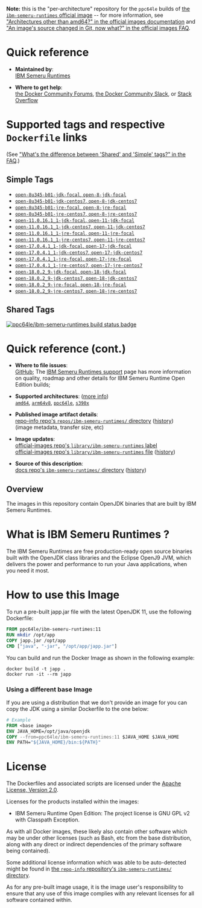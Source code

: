 <!--

********************************************************************************

WARNING:

    DO NOT EDIT "ibm-semeru-runtimes/README.md"

    IT IS AUTO-GENERATED

    (from the other files in "ibm-semeru-runtimes/" combined with a set of templates)

********************************************************************************

-->

**Note:** this is the "per-architecture" repository for the `ppc64le` builds of [the `ibm-semeru-runtimes` official image](https://hub.docker.com/_/ibm-semeru-runtimes) -- for more information, see ["Architectures other than amd64?" in the official images documentation](https://github.com/docker-library/official-images#architectures-other-than-amd64) and ["An image's source changed in Git, now what?" in the official images FAQ](https://github.com/docker-library/faq#an-images-source-changed-in-git-now-what).

# Quick reference

-	**Maintained by**:  
	[IBM Semeru Runtimes](https://github.com/ibmruntimes/semeru-containers)

-	**Where to get help**:  
	[the Docker Community Forums](https://forums.docker.com/), [the Docker Community Slack](https://dockr.ly/slack), or [Stack Overflow](https://stackoverflow.com/search?tab=newest&q=docker)

# Supported tags and respective `Dockerfile` links

(See ["What's the difference between 'Shared' and 'Simple' tags?" in the FAQ](https://github.com/docker-library/faq#whats-the-difference-between-shared-and-simple-tags).)

## Simple Tags

-	[`open-8u345-b01-jdk-focal`, `open-8-jdk-focal`](https://github.com/ibmruntimes/semeru-containers/blob/01a6dfbafa770fdd7521f9b2517b16c73d0662cf/8/jdk/ubuntu/focal/Dockerfile.open.releases.full)
-	[`open-8u345-b01-jdk-centos7`, `open-8-jdk-centos7`](https://github.com/ibmruntimes/semeru-containers/blob/01a6dfbafa770fdd7521f9b2517b16c73d0662cf/8/jdk/centos/Dockerfile.open.releases.full)
-	[`open-8u345-b01-jre-focal`, `open-8-jre-focal`](https://github.com/ibmruntimes/semeru-containers/blob/01a6dfbafa770fdd7521f9b2517b16c73d0662cf/8/jre/ubuntu/focal/Dockerfile.open.releases.full)
-	[`open-8u345-b01-jre-centos7`, `open-8-jre-centos7`](https://github.com/ibmruntimes/semeru-containers/blob/01a6dfbafa770fdd7521f9b2517b16c73d0662cf/8/jre/centos/Dockerfile.open.releases.full)
-	[`open-11.0.16.1_1-jdk-focal`, `open-11-jdk-focal`](https://github.com/ibmruntimes/semeru-containers/blob/01a6dfbafa770fdd7521f9b2517b16c73d0662cf/11/jdk/ubuntu/focal/Dockerfile.open.releases.full)
-	[`open-11.0.16.1_1-jdk-centos7`, `open-11-jdk-centos7`](https://github.com/ibmruntimes/semeru-containers/blob/01a6dfbafa770fdd7521f9b2517b16c73d0662cf/11/jdk/centos/Dockerfile.open.releases.full)
-	[`open-11.0.16.1_1-jre-focal`, `open-11-jre-focal`](https://github.com/ibmruntimes/semeru-containers/blob/01a6dfbafa770fdd7521f9b2517b16c73d0662cf/11/jre/ubuntu/focal/Dockerfile.open.releases.full)
-	[`open-11.0.16.1_1-jre-centos7`, `open-11-jre-centos7`](https://github.com/ibmruntimes/semeru-containers/blob/01a6dfbafa770fdd7521f9b2517b16c73d0662cf/11/jre/centos/Dockerfile.open.releases.full)
-	[`open-17.0.4.1_1-jdk-focal`, `open-17-jdk-focal`](https://github.com/ibmruntimes/semeru-containers/blob/01a6dfbafa770fdd7521f9b2517b16c73d0662cf/17/jdk/ubuntu/focal/Dockerfile.open.releases.full)
-	[`open-17.0.4.1_1-jdk-centos7`, `open-17-jdk-centos7`](https://github.com/ibmruntimes/semeru-containers/blob/01a6dfbafa770fdd7521f9b2517b16c73d0662cf/17/jdk/centos/Dockerfile.open.releases.full)
-	[`open-17.0.4.1_1-jre-focal`, `open-17-jre-focal`](https://github.com/ibmruntimes/semeru-containers/blob/01a6dfbafa770fdd7521f9b2517b16c73d0662cf/17/jre/ubuntu/focal/Dockerfile.open.releases.full)
-	[`open-17.0.4.1_1-jre-centos7`, `open-17-jre-centos7`](https://github.com/ibmruntimes/semeru-containers/blob/01a6dfbafa770fdd7521f9b2517b16c73d0662cf/17/jre/centos/Dockerfile.open.releases.full)
-	[`open-18.0.2_9-jdk-focal`, `open-18-jdk-focal`](https://github.com/ibmruntimes/semeru-containers/blob/01a6dfbafa770fdd7521f9b2517b16c73d0662cf/18/jdk/ubuntu/focal/Dockerfile.open.releases.full)
-	[`open-18.0.2_9-jdk-centos7`, `open-18-jdk-centos7`](https://github.com/ibmruntimes/semeru-containers/blob/01a6dfbafa770fdd7521f9b2517b16c73d0662cf/18/jdk/centos/Dockerfile.open.releases.full)
-	[`open-18.0.2_9-jre-focal`, `open-18-jre-focal`](https://github.com/ibmruntimes/semeru-containers/blob/01a6dfbafa770fdd7521f9b2517b16c73d0662cf/18/jre/ubuntu/focal/Dockerfile.open.releases.full)
-	[`open-18.0.2_9-jre-centos7`, `open-18-jre-centos7`](https://github.com/ibmruntimes/semeru-containers/blob/01a6dfbafa770fdd7521f9b2517b16c73d0662cf/18/jre/centos/Dockerfile.open.releases.full)

## Shared Tags

[![ppc64le/ibm-semeru-runtimes build status badge](https://img.shields.io/jenkins/s/https/doi-janky.infosiftr.net/job/multiarch/job/ppc64le/job/ibm-semeru-runtimes.svg?label=ppc64le/ibm-semeru-runtimes%20%20build%20job)](https://doi-janky.infosiftr.net/job/multiarch/job/ppc64le/job/ibm-semeru-runtimes/)

# Quick reference (cont.)

-	**Where to file issues**:  
	[GitHub](https://github.com/ibmruntimes/Semeru-Runtimes/issues); The [IBM Semeru Runtimes support](https://ibm.com/semeru-runtimes) page has more information on quality, roadmap and other details for IBM Semeru Runtime Open Edition builds;

-	**Supported architectures**: ([more info](https://github.com/docker-library/official-images#architectures-other-than-amd64))  
	[`amd64`](https://hub.docker.com/r/amd64/ibm-semeru-runtimes/), [`arm64v8`](https://hub.docker.com/r/arm64v8/ibm-semeru-runtimes/), [`ppc64le`](https://hub.docker.com/r/ppc64le/ibm-semeru-runtimes/), [`s390x`](https://hub.docker.com/r/s390x/ibm-semeru-runtimes/)

-	**Published image artifact details**:  
	[repo-info repo's `repos/ibm-semeru-runtimes/` directory](https://github.com/docker-library/repo-info/blob/master/repos/ibm-semeru-runtimes) ([history](https://github.com/docker-library/repo-info/commits/master/repos/ibm-semeru-runtimes))  
	(image metadata, transfer size, etc)

-	**Image updates**:  
	[official-images repo's `library/ibm-semeru-runtimes` label](https://github.com/docker-library/official-images/issues?q=label%3Alibrary%2Fibm-semeru-runtimes)  
	[official-images repo's `library/ibm-semeru-runtimes` file](https://github.com/docker-library/official-images/blob/master/library/ibm-semeru-runtimes) ([history](https://github.com/docker-library/official-images/commits/master/library/ibm-semeru-runtimes))

-	**Source of this description**:  
	[docs repo's `ibm-semeru-runtimes/` directory](https://github.com/docker-library/docs/tree/master/ibm-semeru-runtimes) ([history](https://github.com/docker-library/docs/commits/master/ibm-semeru-runtimes))

## Overview

The images in this repository contain OpenJDK binaries that are built by IBM Semeru Runtimes.

# What is IBM Semeru Runtimes ?

The IBM Semeru Runtimes are free production-ready open source binaries built with the OpenJDK class libraries and the Eclipse OpenJ9 JVM, which delivers the power and performance to run your Java applications, when you need it most.

# How to use this Image

To run a pre-built japp.jar file with the latest OpenJDK 11, use the following Dockerfile:

```dockerfile
FROM ppc64le/ibm-semeru-runtimes:11
RUN mkdir /opt/app
COPY japp.jar /opt/app
CMD ["java", "-jar", "/opt/app/japp.jar"]
```

You can build and run the Docker Image as shown in the following example:

```console
docker build -t japp .
docker run -it --rm japp
```

### Using a different base Image

If you are using a distribution that we don't provide an image for you can copy the JDK using a similar Dockerfile to the one below:

```dockerfile
# Example
FROM <base image>
ENV JAVA_HOME=/opt/java/openjdk
COPY --from=ppc64le/ibm-semeru-runtimes:11 $JAVA_HOME $JAVA_HOME
ENV PATH="${JAVA_HOME}/bin:${PATH}"
```

# License

The Dockerfiles and associated scripts are licensed under the [Apache License, Version 2.0](http://www.apache.org/licenses/LICENSE-2.0.html).

Licenses for the products installed within the images:

-	IBM Semeru Runtime Open Edition: The project license is GNU GPL v2 with Classpath Exception.

As with all Docker images, these likely also contain other software which may be under other licenses (such as Bash, etc from the base distribution, along with any direct or indirect dependencies of the primary software being contained).

Some additional license information which was able to be auto-detected might be found in [the `repo-info` repository's `ibm-semeru-runtimes/` directory](https://github.com/docker-library/repo-info/tree/master/repos/ibm-semeru-runtimes).

As for any pre-built image usage, it is the image user's responsibility to ensure that any use of this image complies with any relevant licenses for all software contained within.

